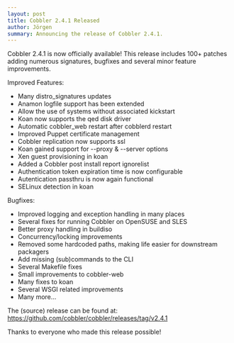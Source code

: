 ```yaml
---
layout: post
title: Cobbler 2.4.1 Released
author: Jörgen
summary: Announcing the release of Cobbler 2.4.1.
---
```

Cobbler 2.4.1 is now officially available! This release includes 100+ patches adding numerous signatures, bugfixes and several minor feature improvements.

Improved Features:

* Many distro_signatures updates
* Anamon logfile support has been extended
* Allow the use of systems without associated kickstart
* Koan now supports the qed disk driver
* Automatic cobbler_web restart after cobblerd restart
* Improved Puppet certificate management
* Cobbler replication now supports ssl
* Koan gained support for --proxy & --server options
* Xen guest provisioning in koan
* Added a Cobbler post install report ignorelist
* Authentication token expiration time is now configurable
* Autentication passthru is now again functional
* SELinux detection in koan


Bugfixes:

* Improved logging and exception handling in many places
* Several fixes for running Cobbler on OpenSUSE and SLES
* Better proxy handling in buildiso
* Concurrency/locking improvements
* Removed some hardcoded paths, making life easier for downstream packagers
* Add missing (sub)commands to the CLI
* Several Makefile fixes
* Small improvements to cobbler-web
* Many fixes to koan
* Several WSGI related improvements
* Many more...

The (source) release can be found at: https://github.com/cobbler/cobbler/releases/tag/v2.4.1

Thanks to everyone who made this release possible!

